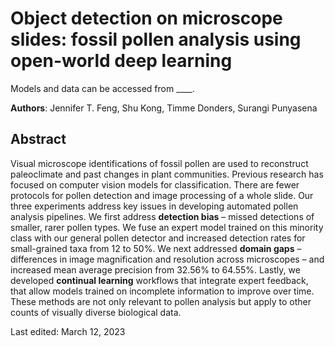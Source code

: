 # Object detection on microscope slides: fossil pollen analysis using open-world deep learning

Models and data can be accessed from ____.

**Authors**: Jennifer T. Feng, Shu Kong, Timme Donders, Surangi Punyasena

## Abstract

Visual microscope identifications of fossil pollen are used to reconstruct paleoclimate and past changes in plant communities. Previous research has focused on computer vision models for classification. There are fewer protocols for pollen detection and image processing of a whole slide. Our three experiments address key issues in developing automated pollen analysis pipelines. We first address **detection bias** – missed detections of smaller, rarer pollen types. We fuse an expert model trained on this minority class with our general pollen detector and increased detection rates for small-grained taxa from 12 to 50%. We next addressed **domain gaps** – differences in image magnification and resolution across microscopes – and increased mean average precision from 32.56% to 64.55%. Lastly, we developed **continual learning** workflows that integrate expert feedback, that allow models trained on incomplete information
to improve over time. These methods are not only relevant to pollen analysis
but apply to other counts of visually diverse biological data.

Last edited: March 12, 2023

